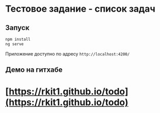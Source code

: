 # Тестовое задание - список задач

## Запуск

```bash
npm install
ng serve
```

Приложение доступно по адресу `http://localhost:4200/`


## Демо на гитхабе

# [https://rkit1.github.io/todo](https://rkit1.github.io/todo)
